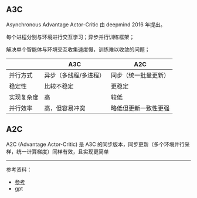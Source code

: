 
## A3C

Asynchronous Advantage Actor-Critic 由 deepmind 2016 年提出。

每个进程分别与环境进行交互学习；异步并行训练框架；

解决单个智能体与环境交互收集速度慢，训练难以收敛的问题；



|            | A3C                   | A2C                  |
| ---------- | --------------------- | -------------------- |
| 并行方式   | 异步（多线程/多进程） | 同步（统一批量更新） |
| 稳定性     | 比较不稳定            | 更稳定               |
| 实现复杂度 | 高                    | 较低                 |
| 并行效率   | 高，但容易冲突        | 略低但更新一致性更强 |


## A2C

A2C (Advantage Actor-Critic) 是 A3C 的同步版本，同步更新（多个环境并行采样，统一计算梯度）同样有效，且实现更简单






------------

参考资料：
- [参考](https://authoring-modelarts-cnnorth4.huaweicloud.com/console/lab?share-url-b64=aHR0cHM6Ly9tb2RlbGFydHMtbGFicy1iajQtdjIub2JzLmNuLW5vcnRoLTQubXlodWF3ZWljbG91ZC5jb20vY291cnNlL21vZGVsYXJ0cy9yZWluZm9yY2VtZW50X2xlYXJuaW5nL3BvbmdfQTNDL1BvbmctQTNDLmlweW5i)
- gpt